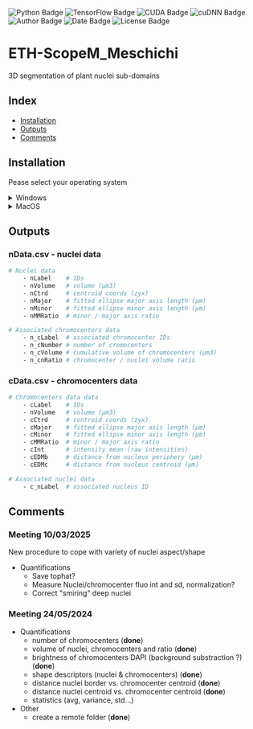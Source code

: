 ![Python Badge](https://img.shields.io/badge/Python-3.10-rgb(69%2C132%2C182)?logo=python&logoColor=rgb(149%2C157%2C165)&labelColor=rgb(50%2C60%2C65))
![TensorFlow Badge](https://img.shields.io/badge/TensoFlow-2.10-rgb(255%2C115%2C0)?logo=TensorFlow&logoColor=rgb(149%2C157%2C165)&labelColor=rgb(50%2C60%2C65))
![CUDA Badge](https://img.shields.io/badge/CUDA-11.2-rgb(118%2C185%2C0)?logo=NVIDIA&logoColor=rgb(149%2C157%2C165)&labelColor=rgb(50%2C60%2C65))
![cuDNN Badge](https://img.shields.io/badge/cuDNN-8.1-rgb(118%2C185%2C0)?logo=NVIDIA&logoColor=rgb(149%2C157%2C165)&labelColor=rgb(50%2C60%2C65))    
![Author Badge](https://img.shields.io/badge/Author-Benoit%20Dehapiot-blue?labelColor=rgb(50%2C60%2C65)&color=rgb(149%2C157%2C165))
![Date Badge](https://img.shields.io/badge/Created-2023--07--26-blue?labelColor=rgb(50%2C60%2C65)&color=rgb(149%2C157%2C165))
![License Badge](https://img.shields.io/badge/Licence-GNU%20General%20Public%20License%20v3.0-blue?labelColor=rgb(50%2C60%2C65)&color=rgb(149%2C157%2C165))    

# ETH-ScopeM_Meschichi  
3D segmentation of plant nuclei sub-domains

## Index
- [Installation](#installation)
- [Outputs](#outputs)
- [Comments](#comments)

## Installation

Pease select your operating system

<details> <summary>Windows</summary>  

### Step 1: Download this GitHub Repository 
- Click on the green `<> Code` button and download `ZIP` 
- Unzip the downloaded file to a desired location

### Step 2: Install Miniforge (Minimal Conda installer)
- Download and install [Miniforge](https://github.com/conda-forge/miniforge) for your operating system   
- Run the downloaded `.exe` file  
    - Select "Add Miniforge3 to PATH environment variable"  

### Step 3: Setup Conda 
- Open the newly installed Miniforge Prompt  
- Move to the downloaded GitHub repository
- Run one of the following command:  
```bash
# TensorFlow with GPU support
mamba env create -f environment_tf_gpu.yml
# TensorFlow with no GPU support 
mamba env create -f environment_tf_nogpu.yml
```  
- Activate Conda environment:
```bash
conda activate Meschichi
```
Your prompt should now start with `(Meschichi)` instead of `(base)`

</details> 

<details> <summary>MacOS</summary>  

### Step 1: Download this GitHub Repository 
- Click on the green `<> Code` button and download `ZIP` 
- Unzip the downloaded file to a desired location

### Step 2: Install Miniforge (Minimal Conda installer)
- Download and install [Miniforge](https://github.com/conda-forge/miniforge) for your operating system   
- Open your terminal
- Move to the directory containing the Miniforge installer
- Run one of the following command:  
```bash
# Intel-Series
bash Miniforge3-MacOSX-x86_64.sh
# M-Series
bash Miniforge3-MacOSX-arm64.sh
```   

### Step 3: Setup Conda 
- Re-open your terminal 
- Move to the downloaded GitHub repository
- Run one of the following command: 
```bash
# TensorFlow with GPU support
mamba env create -f environment_tf_gpu.yml
# TensorFlow with no GPU support 
mamba env create -f environment_tf_nogpu.yml
```  
- Activate Conda environment:  
```bash
conda activate Meschichi
```
Your prompt should now start with `(Meschichi)` instead of `(base)`

</details>

## Outputs

### nData.csv - nuclei data

```bash
# Nuclei data
    - nLabel    # IDs
    - nVolume   # volume (µm3)  
    - nCtrd     # centroid coords (zyx)
    - nMajor    # fitted ellipse major axis length (µm)
    - nMinor    # fitted ellipse minor axis length (µm)
    - nMMRatio  # minor / major axis ratio

# Associated chromocenters data
    - n_cLabel  # associated chromocenter IDs
    - n_cNumber # number of cromocenters
    - n_cVolume # cumulative volume of chromocenters (µm3)
    - n_cnRatio # chromocenter / nuclei volume ratio
```

### cData.csv - chromocenters data

```bash
# Chromocenters data data
    - cLabel    # IDs
    - nVolume   # volume (µm3)  
    - cCtrd     # centroid coords (zyx)
    - cMajor    # fitted ellipse major axis length (µm)
    - cMinor    # fitted ellipse minor axis length (µm)
    - cMMRatio  # minor / major axis ratio
    - cInt      # intensity mean (raw intensities)
    - cEDMb     # distance from nucleus periphery (µm)
    - cEDMc     # distance from nucleus centroid (µm)

# Associated nuclei data
    - c_nLabel  # associated nucleus ID
```

## Comments
### Meeting 10/03/2025
New procedure to cope with variety of nuclei aspect/shape
- Quantifications
    - Save tophat?
    - Measure Nuclei/chromocenter fluo int and sd, normalization?
    - Correct "smiring" deep nuclei

### Meeting 24/05/2024
- Quantifications    
    - number of chromocenters (**done**)
    - volume of nuclei, chromocenters and ratio (**done**)
    - brightness of chromocenters DAPI (background substraction ?) (**done**)
    - shape descriptors (nuclei & chromocenters) (**done**)
    - distance nuclei border vs. chromocenter centroid (**done**)
    - distance nuclei centroid vs. chromocenter centroid (**done**)
    - statistics (avg, variance, std...)
- Other
    - create a remote folder (**done**)